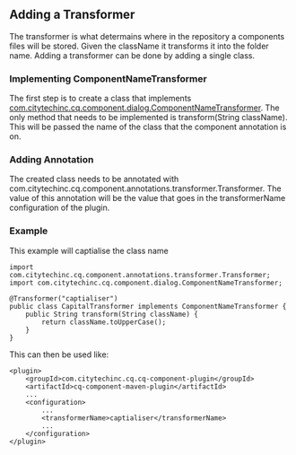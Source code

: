 ## Adding a Transformer
The transformer is what determains where in the repository a components files will be stored.  Given the className it transforms it into the folder name.
Adding a transformer can be done by adding a single class.

### Implementing ComponentNameTransformer
The first step is to create a class that implements [com.citytechinc.cq.component.dialog.ComponentNameTransformer](apidocs/com/citytechinc/cq/component/dialog/ComponentNameTransformer.html).  The only method that needs to be implemented is transform(String className).
This will be passed the name of the class that the component annotation is on.

### Adding Annotation
The created class needs to be annotated with com.citytechinc.cq.component.annotations.transformer.Transformer.  The value of this
annotation will be the value that goes in the transformerName configuration of the plugin.

### Example
This example will captialise the class name

	import com.citytechinc.cq.component.annotations.transformer.Transformer;
	import com.citytechinc.cq.component.dialog.ComponentNameTransformer;

	@Transformer("captialiser")
	public class CapitalTransformer implements ComponentNameTransformer {
		public String transform(String className) {
			return className.toUpperCase();
		}
	}
	
This can then be used like:

	<plugin>
		<groupId>com.citytechinc.cq.cq-component-plugin</groupId>
		<artifactId>cq-component-maven-plugin</artifactId>
	    ...
	    <configuration>
	        ...
	        <transformerName>captialiser</transformerName>
	        ...
	    </configuration>
	</plugin>